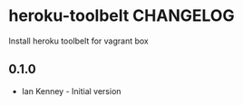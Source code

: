 heroku-toolbelt CHANGELOG
=========================

Install heroku toolbelt for vagrant box

0.1.0
-----
- Ian Kenney - Initial version

